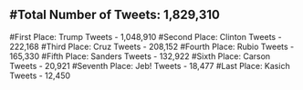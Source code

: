 #Total Number of Tweets: 1,829,310 
---
#First Place: Trump Tweets - 1,048,910
#Second Place: Clinton Tweets - 222,168
#Third Place: Cruz Tweets - 208,152
#Fourth Place: Rubio Tweets - 165,330
#Fifth Place: Sanders Tweets - 132,922
#Sixth Place: Carson Tweets - 20,921
#Seventh Place: Jeb! Tweets - 18,477
#Last Place: Kasich Tweets - 12,450
